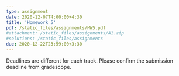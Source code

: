 ```yaml
---
type: assignment
date: 2020-12-07T4:00:00+4:30
title: 'Homework 5'
pdf: /static_files/assignments/HW5.pdf
#attachment: /static_files/assignments/A1.zip
#solutions: /static_files/assignments
due: 2020-12-22T23:59:00+3:30
---
```

Deadlines are different for each track. Please confirm the submission deadline from gradescope.